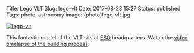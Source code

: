 Title: Lego VLT
Slug: lego-vlt
Date: 2017-08-23 15:27
Status: published
Tags: photo, astronomy
image: {photo}lego-vlt.jpg

[![lego-vlt]({photo}lego-vlt.jpg "lego-vlt")]({filename}/pic/lego-vlt.jpg)

This fantastic model of the VLT sits at [ESO](http://www.eso.org) headquarters.
Watch the [video timelapse of the building process](https://www.youtube.com/watch?v=9IFVP5UHqf0).

